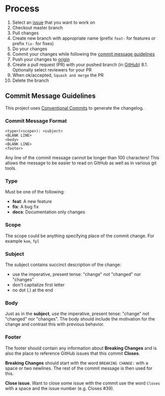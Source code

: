 # Process

1. Select an [issue](https://github.com/sbb-design-systems/icon-library/issues) that you want to work on
2. Checkout master branch
3. Pull changes
4. Create new branch with appropriate name (prefix `feat-` for features or prefix `fix-` for fixes)
5. Do your changes
6. Commit your changes while following the [commit message guidelines](#commit)
7. Push your changes to [origin](https://github.com/sbb-design-systems/icon-library)
8. Create a pull request (PR) with your pushed branch (in [GitHub](https://github.com/sbb-design-systems/icon-library))
  8.1. Optionally select reviewers for your PR
9. When ok/accepted, `Squash and merge` the PR
10. Delete the branch


## <a name="commit"></a> Commit Message Guidelines
This project uses [Conventional Commits](https://www.conventionalcommits.org/) to generate the changelog.

### Commit Message Format
```
<type>(<scope>): <subject>
<BLANK LINE>
<body>
<BLANK LINE>
<footer>
```

Any line of the commit message cannot be longer than 100 characters! This allows the message to be easier
to read on GitHub as well as in various git tools.

### Type
Must be one of the following:

* **feat**: A new feature
* **fix**: A bug fix
* **docs**: Documentation only changes

### Scope
The scope could be anything specifying place of the commit change. For example
`kom`, `fpl`

### Subject
The subject contains succinct description of the change:

* use the imperative, present tense: "change" not "changed" nor "changes"
* don't capitalize first letter
* no dot (.) at the end

### Body
Just as in the **subject**, use the imperative, present tense: "change" not "changed" nor "changes".
The body should include the motivation for the change and contrast this with previous behavior.

### Footer
The footer should contain any information about **Breaking Changes** and is also the place to
reference GitHub issues that this commit **Closes**.

**Breaking Changes** should start with the word `BREAKING CHANGE:` with a space or two newlines.
The rest of the commit message is then used for this.

**Close issue**. Want to close some issue with the commit use the word `Closes` with a space and the issue number (e.g. Closes #39).